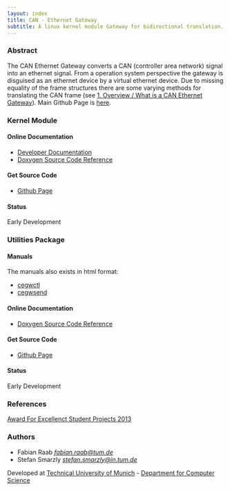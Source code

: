 ```yaml
---
layout: index
title: CAN - Ethernet Gateway
subtitle: A linux kernel module Gateway for bidirectional translation.
---
```


### Abstract

The CAN Ethernet Gateway converts a CAN (controller area network) signal into an ethernet signal. From a operation system perspective the gateway is disguised as an ethernet device by a virtual ethernet device. Due to missing equality of the frame structures there are some varying methods for translating the CAN frame (see [1. Overview / What is a CAN Ethernet Gateway](/module/doc/developer/#chap1 "1. Overview / What is a CAN Ethernet Gateway")). Main Github Page is [here](https://github.com/can-eth-gw "Main Github Page").

### Kernel Module

#### Online Documentation

  + [Developer Documentation](/module/doc/developer/ "Developer Documentation")
  + [Doxygen Source Code Reference](/module/doxygen/ "Doxygen Source Code Reference")
  
#### Get Source Code

  + [Github Page](https://github.com/can-eth-gw/can_eth_gw "Github Page")

#### Status

Early Development

### Utilities Package

#### Manuals

The manuals also exists in html format:

  +  [cegwctl](/man/cegwctl/ "cegwctl")
  +  [cegwsend](/man/cegwsend/ "cegwsend")
  
#### Online Documentation

  + [Doxygen Source Code Reference](/utils/doxygen/ "Doxygen Source Code Reference")
  
#### Get Source Code

  + [Github Page](https://github.com/can-eth-gw/can-eth-gw-utils "Github Page")

#### Status

Early Development

### References

[Award For Excellenct Student Projects 2013](https://www.in.tum.de/news-single-view/?tx_ttnews%5Btt_news%5D=321&cHash=2c8699ef22f704323237e6886bf08c78)
  
### Authors

   + Fabian Raab _<fabian.raab@tum.de>_
   + Stefan Smarzly _<stefan.smarzly@in.tum.de>_

Developed at [Technical University of Munich](http://www.tum.edu "TUM") - [Department for Computer Science](http://www.cs.tum.edu "TUM Computer Science")

